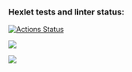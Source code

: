 ### Hexlet tests and linter status:

[![Actions Status](https://github.com/Kibuzzz/php-project-45/workflows/hexlet-check/badge.svg)](https://github.com/Kibuzzz/php-project-45/actions)

<a href="https://codeclimate.com/github/Kibuzzz/php-project-45/maintainability"><img src="https://api.codeclimate.com/v1/badges/517d4f0cf96905a187e6/maintainability" /></a>

<a href="https://codeclimate.com/github/Kibuzzz/php-project-45/test_coverage"><img src="https://api.codeclimate.com/v1/badges/517d4f0cf96905a187e6/test_coverage" /></a>
